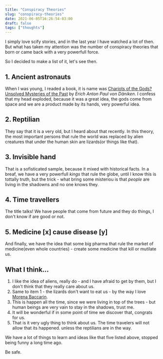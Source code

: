 ```yaml
---
title: "Conspiracy Theories"
slug: "conspiracy-theories"
date: 2021-06-05T16:26:54-03:00
draft: false
tags: ["thoughts"]
---
```


I simply love scify stories, and in the last year I have watched a lot of then. But what has taken my attention was the number of conspiracy theories that born or came back with a very powerfull force.

So I decided to make a list of it, let's see then.

## 1. Ancient astronauts

When I was young, I readed a book, it is name was [Chariots of the Gods? Unsolved Mysteries of the Past](https://en.wikipedia.org/wiki/Chariots_of_the_Gods%3F) by _Erich Anton Paul von Däniken_. I confess that my head exploded, because it was a great idea, the gods come from space and we are a product made by its hands, very powerful idea.

## 2. Reptilian

They say that it is a very old, but I heard about that recently. In this theory, the most important persons that rule the world was replaced by alien creatures that under the human skin are lizards(or things like that).

## 3. Invisible hand

That is a sofisticated sample, because it mixed with historical facts. In a breaf, we have a very powerfull _kings_ that rule the globe, until I know this is tottally truth, but the trick - what bring some misteriou is that _people_ are living in the shadowns and no one knows they.

## 4. Time travellers

The title talks! We have people that come from future and they do things, I don't know if are good or not.

## 5. Medicine [x] cause disease [y]

And finally, we have the idea that some big pharma that rule the market of medicine(even whole countries) - create some medicine that kill or mutilate us.

## What I think...

1. I like the idea of aliens, really do - and I have afraid to get by them, but I don't think that they really care about us.
2. Same to item 1 - the lizards don't want to eat us - by the way I love [Morena Baccarin](https://en.wikipedia.org/wiki/Morena_Baccarin).
3. This is happen all the time, since we were living in top of the trees - but human beings are very vain to stay in the shadows, trust me.
4. It will be wonderful if in some point of time we discover that, congrats for us.
5. That is it very ugly thing to think about us. The time travelers will not allow that its happened. unless the reptilians are in the way.

We have a lot of things to learn and ideas like that five listed above, stopped being funny a long time ago.

Be safe.
